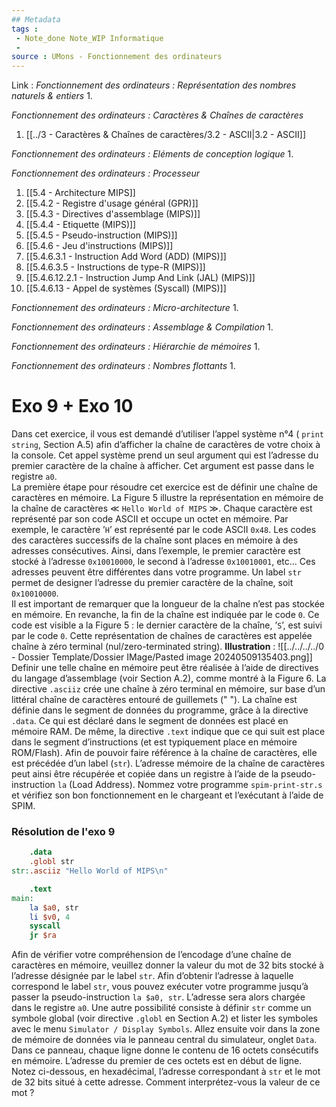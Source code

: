 ```yaml
---
## Metadata
tags : 
 - Note_done Note_WIP Informatique
 - 
source : UMons - Fonctionnement des ordinateurs
---
```


Link :
_Fonctionnement des ordinateurs : Représentation des nombres naturels & entiers_
1.

_Fonctionnement des ordinateurs : Caractères & Chaînes de caractères_
1. [[../3 - Caractères & Chaînes de caractères/3.2 - ASCII|3.2 - ASCII]]

_Fonctionnement des ordinateurs : Eléments de conception logique_
1.

_Fonctionnement des ordinateurs : Processeur_
1. [[5.4 - Architecture MIPS]]
2. [[5.4.2 - Registre d'usage général (GPR)]]
3. [[5.4.3 - Directives d'assemblage (MIPS)]]
4. [[5.4.4 - Etiquette (MIPS)]]
5. [[5.4.5 - Pseudo-instruction (MIPS)]]
6. [[5.4.6 - Jeu d'instructions (MIPS)]]
7. [[5.4.6.3.1 - Instruction Add Word (ADD) (MIPS)]]
8. [[5.4.6.3.5 - Instructions de type-R (MIPS)]]
9. [[5.4.6.12.2.1 - Instruction Jump And Link (JAL) (MIPS)]]
10. [[5.4.6.13 - Appel de systèmes (Syscall) (MIPS)]]

_Fonctionnement des ordinateurs : Micro-architecture_
1.

_Fonctionnement des ordinateurs : Assemblage & Compilation_
1.

_Fonctionnement des ordinateurs : Hiérarchie de mémoires_
1.

_Fonctionnement des ordinateurs : Nombres flottants_
1.

# Exo 9 + Exo 10
Dans cet exercice, il vous est demandé d’utiliser l’appel système n°4 ( `print string`, Section A.5) afin d’afficher la chaîne de caractères de votre choix à la console. Cet appel système prend un seul argument qui est l’adresse du premier caractère de la chaîne à afficher. Cet argument est passe dans le registre `a0`.
\
La première étape pour résoudre cet exercice est de définir une chaîne de caractères en mémoire. La Figure 5 illustre la représentation  en mémoire de la chaîne de caractères ≪ `Hello World of MIPS` ≫. Chaque caractère est représenté par son code ASCII et occupe un octet  en mémoire. Par exemple, le caractère ’`H`’ est représenté par le code ASCII `0x48`. Les codes des caractères successifs de la chaîne sont places en mémoire à des adresses consécutives. Ainsi, dans l’exemple, le premier caractère est stocké à l’adresse `0x10010000`, le second à l’adresse `0x10010001`, etc... Ces adresses peuvent être différentes dans votre programme. Un label `str` permet de designer l’adresse du premier caractère de la chaîne, soit `0x10010000`. 
\
Il est important de remarquer que la longueur de la chaîne n’est pas stockée en mémoire. En revanche, la fin de la chaîne est indiquée par le code `0`. Ce code est visible a la Figure 5 : le dernier caractère de la chaîne, ’`S`’, est suivi par le code `0`. Cette représentation de chaînes de caractères est appelée chaîne à zéro terminal (nul/zero-terminated string).
**Illustration** : ![[../../../../0 - Dossier Template/Dossier IMage/Pasted image 20240509135403.png]]
Definir une telle chaîne en mémoire peut être réalisée à l’aide de directives du langage d’assemblage (voir Section A.2), comme montré à la Figure 6. La directive `.asciiz` crée une chaîne à zéro terminal en mémoire, sur base d’un littéral chaîne de caractères entouré de guillemets (" "). La chaîne est définie dans le segment de données du programme, grâce à la directive `.data`. Ce qui est déclaré dans le segment de données est placé en mémoire RAM. De même, la directive `.text` indique que ce qui suit est place dans le segment d’instructions (et est typiquement place en mémoire ROM/Flash). Afin de pouvoir faire référence à la chaîne de caractères, elle est précédée d’un label (`str`). L’adresse mémoire de la chaîne de caractères peut ainsi être récupérée et copiée dans un registre à l’aide de la pseudo-instruction `la` (Load Address). Nommez votre programme `spim-print-str.s` et vérifiez son bon fonctionnement en le chargeant et l’exécutant à l’aide de SPIM.
### Résolution de l'exo 9
```mips
	.data 
	.globl str 
str:.asciiz "Hello World of MIPS\n" 

	.text 
main: 
	la $a0, str 
	li $v0, 4
	syscall
	jr $ra
```
Afin de vérifier votre compréhension de l’encodage d’une chaîne de caractères en mémoire, veuillez donner la valeur du mot de 32 bits stocké à l’adresse désignée par le label `str`.  Afin d’obtenir l’adresse à laquelle correspond le label `str`, vous pouvez exécuter votre programme jusqu’à passer la pseudo-instruction `la $a0, str`. L’adresse sera alors chargée dans le registre `a0`. Une autre possibilité consiste à définir `str` comme un symbole global (voir directive `.globl` en Section A.2) et lister les symboles avec le menu `Simulator / Display Symbols`. Allez ensuite voir dans la zone de mémoire de données via le panneau central du simulateur, onglet `Data`. Dans ce panneau, chaque ligne donne le contenu de 16 octets consécutifs en mémoire. L’adresse du premier de ces octets est en début de ligne.
\
Notez ci-dessous, en hexadécimal, l’adresse correspondant à `str` et le mot de 32 bits situé à cette adresse. Comment interprétez-vous la valeur de ce mot ?
